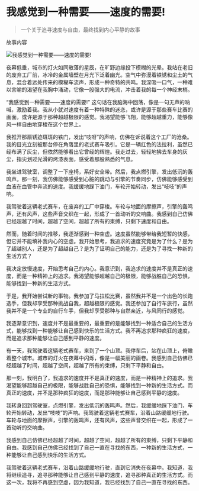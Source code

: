 # 我感觉到一种需要——速度的需要!

> 一个关于追寻速度与自由，最终找到内心平静的故事

故事内容

![我感觉到一种需要——速度的需要!](/images/b51c57d3507f4269b000a62ecefae875.jpg)


夜幕低垂，城市的灯火如同散落的星辰，在旷野边缘投下模糊的光晕。我站在老旧的废弃工厂前，冰冷的金属墙壁在月光下泛着幽光。空气中弥漫着铁锈和尘土的气息，混合着远处传来的模糊车流声，形成一种奇特的共鸣。我深吸一口气，一种难以言喻的渴望在我胸中涌动，它像一股强大的电流，冲击着我的每一个神经末梢。

“我感觉到一种需要——速度的需要!” 这句话在我脑海中回荡，像是一句无声的呐喊，激励着我。我从小就对速度有着一种特殊的迷恋，或许是源于那些赛车比赛的画面，或许是源于那种超越极限的感觉。我渴望能够飞翔，能够超越重力，能够像风一样自由地穿梭在这个世界上。

我推开那扇锈迹斑斑的铁门，发出“吱呀”的声响，仿佛在诉说着这个工厂的沧桑。我的目光立刻被那台停在角落里的老式赛车吸引。它是一辆红色的法拉利，虽然已经布满了灰尘，但依然能够看出它曾经的辉煌。我走过去，轻轻地拂去车身的灰尘，指尖划过光滑的烤漆表面，感受着那股熟悉的气息。

我坐进驾驶室，调整了一下座椅，系好安全带。然后，我点燃引擎，发出低沉的轰鸣声。那一刻，我仿佛能够感受到心脏的跳动与引擎的节奏同步，仿佛能够感受到血液在血管中奔流的速度。我缓缓地踩下油门，车轮开始转动，发出“吱吱”的声响。

我驾驶着这辆老式赛车，在废弃的工厂中穿梭。车轮与地面的摩擦声，引擎的轰鸣声，还有风声，这些声音交织在一起，形成了一首动听的交响曲。我感到自己仿佛已经超越了时间，超越了空间，超越了所有的束缚，只剩下速度和自由。

然而，随着时间的推移，我逐渐感到一种空虚。速度虽然能够带给我短暂的快感，但它并不能填补我内心的空虚。我开始思考，我追求的速度究竟是为了什么？是为了超越别人，还是为了超越自己？是为了证明自己的能力，还是为了寻找一种新的生活方式？

我决定放慢速度，开始思考自己的内心。我意识到，我追求的速度并不是真正的速度，而是一种精神上的追求。我渴望能够超越自己的极限，能够战胜自己的恐惧，能够找到一种新的生活方式。

于是，我开始尝试新的事物。我参加了马拉松比赛，虽然我并不是一个出色的长跑选手，但我却享受那种挑战自我，超越极限的感觉。我还参加了自行车旅行，虽然我并不是一个专业的自行车手，但我却享受那种与自然亲近，与风同行的感觉。

我逐渐意识到，速度并不是最重要的，最重要的是能够找到一种适合自己的生活方式，能够找到一种能够让自己感到快乐的生活方式。我不再追求那种疯狂的速度，而是追求那种能够让自己感到平静的速度。

有一天，我驾驶着这辆老式赛车，来到了一个山顶。我停车后，站在山顶上，俯瞰着整个城市。城市的灯火在夜幕中闪烁，像是一幅美丽的画卷。我感到自己仿佛已经超越了时间，超越了空间，超越了所有的束缚，只剩下平静和自由。

那一刻，我明白了，我追求的速度并不是真正的速度，而是一种精神上的追求。我渴望能够超越自己的极限，能够战胜自己的恐惧，能够找到一种新的生活方式。而真正的速度，并不是那种疯狂的速度，而是那种能够让自己感到平静的速度。

我转身回到驾驶室，点燃引擎，发出低沉的轰鸣声。然后，我缓缓地踩下油门，车轮开始转动，发出“吱吱”的声响。我驾驶着这辆老式赛车，沿着山路缓缓地行驶。车轮与地面的摩擦声，引擎的轰鸣声，还有风声，这些声音交织在一起，形成了一首动听的交响曲。

我感到自己仿佛已经超越了时间，超越了空间，超越了所有的束缚，只剩下平静和自由。我感到自己仿佛已经找到了自己一直在寻找的东西，一种新的生活方式，一种能够让自己感到快乐的生活方式。

我驾驶着这辆老式赛车，沿着山路缓缓地行驶，直到它消失在夜幕中。我知道，我将继续追寻，追寻那种能够让自己感到平静的速度，追寻那种真正的生活方式。而这一次，我将不再感到空虚，因为我知道，我已经找到了自己一直在寻找的东西。